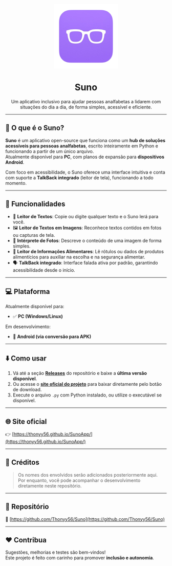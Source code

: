 <p align="center">
  <img src="https://github.com/Thonyy56/Suno/blob/main/assets/icon.png" width="200" alt="Suno Icon"/>
</p>

<h1 align="center">Suno</h1>

<p align="center">
  Um aplicativo inclusivo para ajudar pessoas analfabetas a lidarem com situações do dia a dia, de forma simples, acessível e eficiente.
</p>

---

## 🧠 O que é o Suno?

**Suno** é um aplicativo open-source que funciona como um **hub de soluções acessíveis para pessoas analfabetas**, escrito inteiramente em Python e funcionando a partir de um único arquivo.  
Atualmente disponível para **PC**, com planos de expansão para **dispositivos Android**.

Com foco em acessibilidade, o Suno oferece uma interface intuitiva e conta com suporte a **TalkBack integrado** (leitor de tela), funcionando a todo momento.

---

## 🔧 Funcionalidades

- 📖 **Leitor de Textos**: Copie ou digite qualquer texto e o Suno lerá para você.
- 🖼️ **Leitor de Textos em Imagens**: Reconhece textos contidos em fotos ou capturas de tela.
- 🧠 **Intérprete de Fotos**: Descreve o conteúdo de uma imagem de forma simples.
- 🍎 **Leitor de Informações Alimentares**: Lê rótulos ou dados de produtos alimentícios para auxiliar na escolha e na segurança alimentar.
- 🗣️ **TalkBack integrado**: Interface falada ativa por padrão, garantindo acessibilidade desde o início.

---

## 💻 Plataforma

Atualmente disponível para:
- ✅ **PC (Windows/Linux)**

Em desenvolvimento:
- 📱 **Android (via conversão para APK)**

---

## ⬇️ Como usar

1. Vá até a seção **[Releases](https://github.com/Thonyy56/Suno/releases)** do repositório e baixe a **última versão disponível**.
2. Ou acesse o **[site oficial do projeto](https://thonyy56.github.io/SunoApp/)** para baixar diretamente pelo botão de download.
3. Execute o arquivo `.py` com Python instalado, ou utilize o executável se disponível.

---

## 🌐 Site oficial

👉 [https://thonyy56.github.io/SunoApp/](https://thonyy56.github.io/SunoApp/)

---

## 👥 Créditos

> Os nomes dos envolvidos serão adicionados posteriormente aqui.  
> Por enquanto, você pode acompanhar o desenvolvimento diretamente neste repositório.

---

## 📂 Repositório

🔗 [https://github.com/Thonyy56/Suno](https://github.com/Thonyy56/Suno)

---

## ❤️ Contribua

Sugestões, melhorias e testes são bem-vindos!  
Este projeto é feito com carinho para promover **inclusão e autonomia**.

